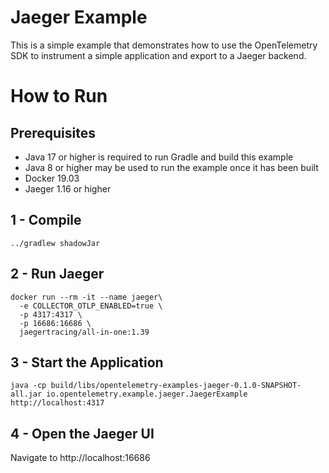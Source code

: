 # Jaeger Example

This is a simple example that demonstrates how to use the OpenTelemetry SDK
to instrument a simple application and export to a Jaeger backend.

# How to Run

## Prerequisites

* Java 17 or higher is required to run Gradle and build this example
* Java 8 or higher may be used to run the example once it has been built
* Docker 19.03
* Jaeger 1.16 or higher

## 1 - Compile 
```shell script
../gradlew shadowJar
```
## 2 - Run Jaeger

```shell script
docker run --rm -it --name jaeger\
  -e COLLECTOR_OTLP_ENABLED=true \
  -p 4317:4317 \
  -p 16686:16686 \
  jaegertracing/all-in-one:1.39
```


## 3 - Start the Application
```shell script
java -cp build/libs/opentelemetry-examples-jaeger-0.1.0-SNAPSHOT-all.jar io.opentelemetry.example.jaeger.JaegerExample http://localhost:4317
```
## 4 - Open the Jaeger UI

Navigate to http://localhost:16686

[jaeger]: https://www.jaegertracing.io/docs/1.16/getting-started/
